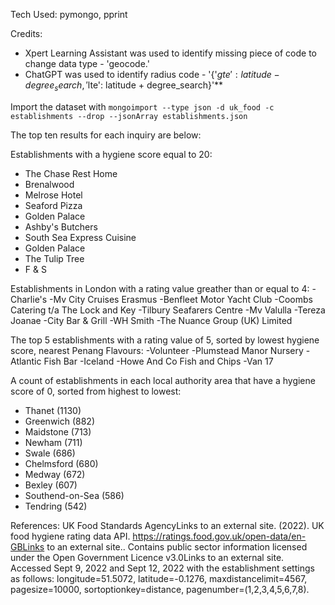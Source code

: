 Tech Used: pymongo, pprint

Credits:
- Xpert Learning Assistant was used to identify missing piece of code to change data type - 'geocode.'
- ChatGPT was used to identify radius code - '{'$gte': latitude - degree_search, '$lte': latitude + degree_search}'**

Import the dataset with `mongoimport --type json -d uk_food -c establishments --drop --jsonArray establishments.json`

The top ten results for each inquiry are below:

Establishments with a hygiene score equal to 20:
- The Chase Rest Home
- Brenalwood
- Melrose Hotel
- Seaford Pizza
- Golden Palace
- Ashby's Butchers
- South Sea Express Cuisine
- Golden Palace
- The Tulip Tree
- F & S

Establishments in London with a rating value greather than or equal to 4:
-Charlie's
-Mv City Cruises Erasmus
-Benfleet Motor Yacht Club
-Coombs Catering t/a The Lock and Key
-Tilbury Seafarers Centre
-Mv Valulla
-Tereza Joanae
-City Bar & Grill
-WH Smith
-The Nuance Group (UK) Limited

The top 5 establishments with a rating value of 5, sorted by lowest hygiene score, nearest Penang Flavours:
-Volunteer
-Plumstead Manor Nursery
-Atlantic Fish Bar
-Iceland
-Howe And Co Fish and Chips -Van 17

A count of establishments in each local authority area that have a hygiene score of 0, sorted from highest to lowest:
- Thanet (1130)
- Greenwich (882)
- Maidstone (713)
- Newham (711)
- Swale (686)
- Chelmsford (680)
- Medway (672)
- Bexley (607)
- Southend-on-Sea (586)
- Tendring (542)


References:
UK Food Standards AgencyLinks to an external site. (2022). UK food hygiene rating data API. https://ratings.food.gov.uk/open-data/en-GBLinks to an external site.. Contains public sector information licensed under the Open Government Licence v3.0Links to an external site.
Accessed Sept 9, 2022 and Sept 12, 2022 with the establishment settings as follows: longitude=51.5072, latitude=-0.1276, maxdistancelimit=4567, pagesize=10000, sortoptionkey=distance, pagenumber=(1,2,3,4,5,6,7,8).

